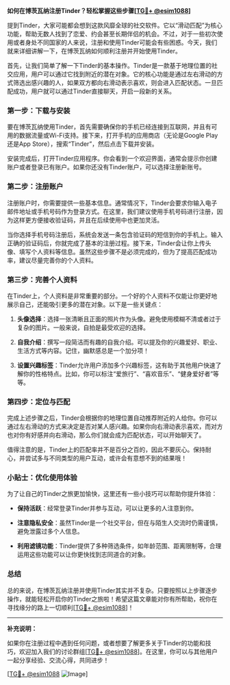**如何在博茨瓦纳注册Tinder？轻松掌握这些步骤[[TG💪+ @esim1088](https://t.me/s/esim1088)]**

提到Tinder，大家可能都会想到这款风靡全球的社交软件。它以“滑动匹配”为核心功能，帮助无数人找到了恋爱、约会甚至长期伴侣的机会。不过，对于一些初次使用或者身处不同国家的人来说，注册和使用Tinder可能会有些困惑。今天，我们就来详细讲解一下，在博茨瓦纳如何顺利注册并开始使用Tinder。

首先，让我们简单了解一下Tinder的基本操作。Tinder是一款基于地理位置的社交应用，用户可以通过它找到附近的潜在对象。它的核心功能是通过左右滑动的方式筛选出感兴趣的人，如果双方都向右滑动表示喜欢，则会进入匹配状态。一旦匹配成功，用户就可以通过Tinder直接聊天，开启一段新的关系。

### 第一步：下载与安装

要在博茨瓦纳使用Tinder，首先需要确保你的手机已经连接到互联网，并且有可用的数据流量或Wi-Fi支持。接下来，打开手机的应用商店（无论是Google Play还是App Store），搜索“Tinder”，然后点击下载并安装。

安装完成后，打开Tinder应用程序。你会看到一个欢迎界面，通常会提示你创建账户或者登录已有账户。如果你还没有Tinder账户，可以选择注册新账号。

### 第二步：注册账户

注册账户时，你需要提供一些基本信息。通常情况下，Tinder会要求你输入电子邮件地址或手机号码作为登录方式。在这里，我们建议使用手机号码进行注册，因为这样更方便接收验证码，并且在后续使用中也更加灵活。

当你选择手机号码注册后，系统会发送一条包含验证码的短信到你的手机上。输入正确的验证码后，你就完成了基本的注册过程。接下来，Tinder会让你上传头像、填写个人资料等信息。虽然这些步骤不是必须完成的，但为了提高匹配成功率，建议尽量完善你的个人资料。

### 第三步：完善个人资料

在Tinder上，个人资料是非常重要的部分。一个好的个人资料不仅能让你更好地展示自己，还能吸引更多的潜在对象。以下是一些关键点：

1. **头像选择**：选择一张清晰且正面的照片作为头像。避免使用模糊不清或者过于复杂的图片。一般来说，自拍是最受欢迎的选择。
   
2. **自我介绍**：撰写一段简洁而有趣的自我介绍。可以提及你的兴趣爱好、职业、生活方式等内容。记住，幽默感总是一个加分项！

3. **设置兴趣标签**：Tinder允许用户添加多个兴趣标签，这有助于其他用户快速了解你的性格特点。比如，你可以标注“爱旅行”、“喜欢音乐”、“健身爱好者”等等。

### 第四步：定位与匹配

完成上述步骤之后，Tinder会根据你的地理位置自动推荐附近的人给你。你可以通过左右滑动的方式来决定是否对某人感兴趣。如果你向右滑动表示喜欢，而对方也对你有好感并向右滑动，那么你们就会成为匹配状态，可以开始聊天了。

值得注意的是，Tinder上的匹配率并不是百分之百的，因此不要灰心。保持耐心，并尝试多与不同类型的用户互动，或许会有意想不到的结果哦！

### 小贴士：优化使用体验

为了让自己的Tinder之旅更加愉快，这里还有一些小技巧可以帮助你提升体验：

- **保持活跃**：经常登录Tinder并参与互动，可以让更多的人注意到你。
  
- **注意隐私安全**：虽然Tinder是一个社交平台，但在与陌生人交流时仍需谨慎，避免泄露过多个人信息。

- **利用滤镜功能**：Tinder提供了多种筛选条件，如年龄范围、距离限制等，合理运用这些功能可以让你更快找到志同道合的对象。

### 总结

总的来说，在博茨瓦纳注册并使用Tinder其实并不复杂。只要按照以上步骤逐步操作，就能轻松开启你的Tinder之旅啦！希望这篇文章能对你有所帮助，祝你在寻找缘分的路上一切顺利[[TG💪+ @esim1088](https://t.me/s/esim1088)]！

---

**补充说明：**

如果你在注册过程中遇到任何问题，或者想要了解更多关于Tinder的功能和技巧，欢迎加入我们的讨论群组[[TG💪+ @esim1088](https://t.me/s/esim1088)]。在这里，你可以与其他用户一起分享经验、交流心得，共同进步！

[[TG💪+ @esim1088](https://t.me/s/esim1088) ![Image](https://i.postimg.cc/4NQfJmqS/Snipaste-2025-05-13-00-14-12.png)]
